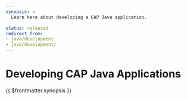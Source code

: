 ```yaml
---
synopsis: >
  Learn here about developing a CAP Java application.

status: released
redirect_from: 
- java/development
- java/development/
---
```


# Developing CAP Java Applications

{{ $frontmatter.synopsis }}

<script setup>
import { data as pages } from '../index.data.ts'
</script>

<IndexList :pages='pages' />

